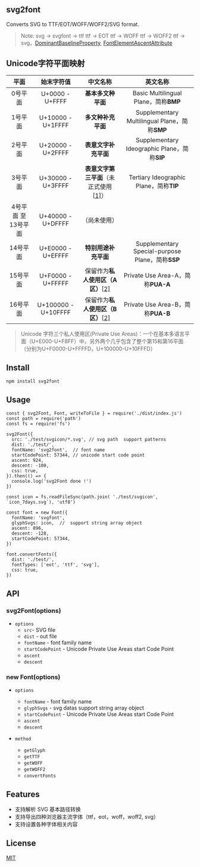## svg2font

Converts SVG to TTF/EOT/WOFF/WOFF2/SVG format.
> Note: svg -> svgfont -> ttf  ttf -> EOT ttf -> WOFF ttf -> WOFF2 ttf -> svg，[DominantBaselineProperty](https://www.w3.org/TR/SVG/text.html#DominantBaselineProperty), [FontElementAscentAttribute](https://www.w3.org/TR/1999/WD-SVG-19991203/fonts.html#FontElementAscentAttribute)

## Unicode字符平面映射

|        平面         |     始末字符值      |                           中文名称                           |                     英文名称                     |
| :-----------------: | :-----------------: | :----------------------------------------------------------: | :----------------------------------------------: |
|       0号平面       |   U+0000 - U+FFFF   |                      **基本多文种平面**                      |      Basic Multilingual Plane，简称**BMP**       |
|       1号平面       |  U+10000 - U+1FFFF  |                      **多文种补充平面**                      |  Supplementary Multilingual Plane，简称**SMP**   |
|       2号平面       |  U+20000 - U+2FFFF  |                     **表意文字补充平面**                     |   Supplementary Ideographic Plane，简称**SIP**   |
|       3号平面       |  U+30000 - U+3FFFF  | **表意文字第三平面**（未正式使用[[1\]](https://zh.wikipedia.org/wiki/Unicode字符平面映射#cite_note-1)） |     Tertiary Ideographic Plane，简称**TIP**      |
| 4号平面 至 13号平面 |  U+40000 - U+DFFFF  |                         （尚未使用）                         |                                                  |
|      14号平面       |  U+E0000 - U+EFFFF  |                     **特别用途补充平面**                     | Supplementary Special-purpose Plane，简称**SSP** |
|      15号平面       |  U+F0000 - U+FFFFF  | 保留作为**私人使用区（A区）**[[2\]](https://zh.wikipedia.org/wiki/Unicode字符平面映射#cite_note-PUA-2) |        Private Use Area-A，简称**PUA-A**         |
|      16号平面       | U+100000 - U+10FFFF | 保留作为**私人使用区（B区）**[[2\]](https://zh.wikipedia.org/wiki/Unicode字符平面映射#cite_note-PUA-2) |        Private Use Area-B，简称**PUA-B**         |

> Unicode 字符三个私人使用区(Private Use Areas)：一个在基本多语言平面（U+E000-U+F8FF）中，另外两个几乎包含了整个第15和第16平面（分别为U+F0000-U+FFFFD，U+100000-U+10FFFD）

## Install 

```
npm install svg2font
```

## Usage

```
const { svg2Font, Font, writeToFile } = require('./dist/index.js')
const path = require('path')
const fs = require('fs')

svg2Font({
  src: './test/svgicon/*.svg', // svg path  support patterns
  dist: './test/',
  fontName: 'svg2font',  // font name
  startCodePoint: 57344, // unicode start code point
  ascent: 924,
  descent: -100,
  css: true,
}).then(() => {
  console.log('svg2Font done !')
})

const icon = fs.readFileSync(path.join( './test/svgicon', `icon_7days.svg`), 'utf8')

const font = new Font({
  fontName: 'svgfont',
  glyphSvgs: icon,  //  support string array object
  ascent: 896,
  descent: -128,
  startCodePoint: 57344,
})

font.convertFonts({
  dist: './test/',
  fontTypes: ['eot', 'ttf', 'svg'],
  css: true,
})

```
## API

### svg2Font(options)
- `options`
  - `src`- SVG file 
  - `dist` - out file
  - `fontName` - font family name
  - `startCodePoint` - Unicode Private Use Areas start Code Point
  - `ascent`
  - `descent`

### new Font(options)
- `options`
  - `fontName` - font family name
  - `glyphSvgs` - svg datas support string array object
  - `startCodePoint` - Unicode Private Use Areas start Code Point
  - `ascent`
  - `descent`

- `method`
  - `getGlyph`
  - `getTTF`
  - `getWOFF`
  - `getWOFF2`
  - `convertFonts`

## Features

- 支持解析 SVG 基本路径转换
- 支持导出四种浏览器主流字体（ttf，eot，woff，woff2, svg）
- 支持设置各种字体相关内容

## License

[MIT](./LICENSE)
